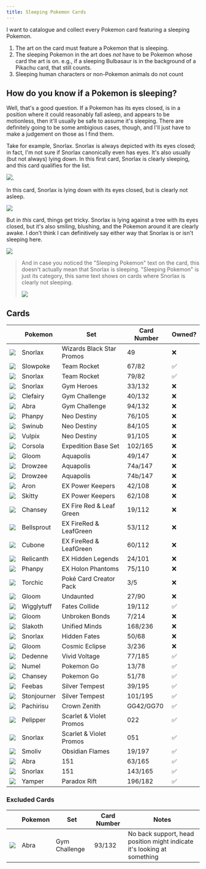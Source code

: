 ```yaml
---
title: Sleeping Pokemon Cards 
---
```


I want to catalogue and collect every Pokemon card featuring a sleeping Pokemon.

1. The art on the card must feature a Pokemon that is sleeping.
2. The sleeping Pokemon in the art does _not_ have to be Pokemon whose card the art is on. e.g., if a sleeping Bulbasaur is in the background of a Pikachu card, that still counts.
3. Sleeping human characters or non-Pokemon animals do not count


## How do you know if a Pokemon is sleeping?

Well, that's a good question. If a Pokemon has its eyes closed, is in a position where it could reasonably fall asleep, and appears to be motionless, then it'll usually be safe to assume it's sleeping. There are definitely going to be some ambigious cases, though, and I'll just have to make a judgement on those as I find them. 

Take for example, Snorlax. Snorlax is always depicted with its eyes closed; in fact, I'm not sure if Snorlax canonically even has eyes. It's also usually (but not always) lying down. In this first card, Snorlax is clearly sleeping, and this card qualifies for the list.

![](https://static.tcgcollector.com/content/images/0f/d3/44/0fd344d12927470f1024fb1fcb173487d2f1ba5c5ef3d68b2fa82557f0254ef6.jpg).

In this card, Snorlax is lying down with its eyes closed, but is clearly not asleep.

![](https://static.tcgcollector.com/content/images/b9/5b/d0/b95bd0d9945999f3d3038ac22f77d3dcdff29b2c1b5873a38bdee184446e5784.jpg)

But in _this_ card, things get tricky. Snorlax is lying against a tree with its eyes closed, but it's also smiling, blushing, and the Pokemon around it are clearly awake. I don't think I can definitively say either way that Snorlax is or isn't sleeping here.

 ![](https://static.tcgcollector.com/content/images/4c/cb/4e/4ccb4e53509b32434cc467ab4c68317a4c9c6dafd80f0162a142b0fb195f2bab.jpg)

> And in case you noticed the "Sleeping Pokemon" text on the card, this doesn't actually mean that Snorlax is sleeping. "Sleeping Pokemon" is just its category, this same text shows on cards where Snorlax is clearly not sleeping.
>
> ![](https://static.tcgcollector.com/content/images/80/e9/d1/80e9d1a8d07b596b7750b8e338ba3f1a92d737fdac3701204bbe40e78f6042ca.jpg)


## Cards

|                                                                                                                                    | Pokemon              | Set                        | Card Number | Owned? |
|------------                                                                                                                        |----------------      |------                      |-------------|------  |
| ![](https://static.tcgcollector.com/content/images/a6/23/27/a62327280d999b9ece345c01578805857f2eeae4aabf00ad16eee4f68b5f5920.jpg)  | Snorlax              | Wizards Black Star Promos | 49      | ❌    |
| ![](https://static.tcgcollector.com/content/images/45/91/9c/45919ce6892c186f7def5bf14c08406d15611bede400dff89850a52ad7b4bdb3.jpg)  | Slowpoke              | Team Rocket | 67/82      | ✅    |
| ![](https://static.tcgcollector.com/content/images/05/a4/15/05a4157940eb909c0a660a707bc901959f042cef6b38804f84c98f0e57f3a156.jpg)  | Snorlax              | Team Rocket | 79/82      | ✅    |
| ![](https://static.tcgcollector.com/content/images/4d/cf/61/4dcf614a9078d7ebaabdc62e3b97c90441639eea7f57082cdfc9600845fd8a59.jpg)  | Snorlax              | Gym Heroes | 33/132      | ❌    |
| ![](https://static.tcgcollector.com/content/images/bd/f2/51/bdf2513a4e64b4e70843c890b394e4750bfa247ce932592c473420701e1f491e.jpg)  | Clefairy              | Gym Challenge | 40/132      | ❌    |
| ![](https://static.tcgcollector.com/content/images/63/67/f9/6367f92e268a217b23e2763b40e4e1dce65facc48d41ee672f1b005aba15e21d.jpg)  | Abra              | Gym Challenge | 94/132      | ❌    |
| ![](https://static.tcgcollector.com/content/images/f9/4e/32/f94e328bdbea3a04f89d7f84812926fdb8da5fc85c08f271454388746bfffdcb.jpg)  | Phanpy              | Neo Destiny | 76/105      | ❌    |
| ![](https://static.tcgcollector.com/content/images/a2/36/38/a2363854fd1fb56be22764c450df2e9ddeabc8345d165f39d7f089fe13c1fd2b.jpg)  | Swinub              | Neo Destiny | 84/105      | ❌    |
| ![](https://static.tcgcollector.com/content/images/3c/d4/d7/3cd4d7ff3678b9064c517e6e617f55adbc2b85f46aa3193a6aa6e142f0360d8d.jpg)  | Vulpix              | Neo Destiny | 91/105      | ❌    |
| ![](https://static.tcgcollector.com/content/images/17/f6/c4/17f6c4c61eaf0763b351016d1759b485ea69b101203c808837f25b19eb2c0694.jpg)  | Corsola              | Expedition Base Set | 102/165      | ❌    |
| ![](https://static.tcgcollector.com/content/images/ac/e2/d1/ace2d1246013f4bf2d67b92f6fc518f82a52ee5b1950d836442181cf2de50b13.jpg)  | Gloom              | Aquapolis | 49/147      | ❌    |
| ![](https://static.tcgcollector.com/content/images/3f/0d/3e/3f0d3e001186ee9202ea722680ca50dc60f4ead1d3acf7e068aa9310f93ce5e3.jpg)  | Drowzee              | Aquapolis | 74a/147      | ❌    |
| ![](https://static.tcgcollector.com/content/images/9c/c8/40/9cc840f73651354ea4deeb0f4a751c868dc49c09bc70584479f0d367cbbeaa10.jpg)  | Drowzee              | Aquapolis | 74b/147      | ❌    |
| ![](https://static.tcgcollector.com/content/images/ca/e3/7b/cae37b4d53e8e34e2143676b24b3a8e7076935293d1a52dc8f1ee24dab871452.jpg)  | Aron              | EX Power Keepers | 42/108      | ❌    |
| ![](https://static.tcgcollector.com/content/images/f6/57/2a/f6572a01bdf39b33c35726b6c34fc6a4e06d2dd9fe14fabaaddf1e3ff9ec8559.jpg)  | Skitty             | EX Power Keepers | 62/108      | ❌    |
| ![](https://static.tcgcollector.com/content/images/c1/cc/56/c1cc560beb35b81126bf88a0512e6c285d77d464be78b9a335622e32f34eece4.jpg)  | Chansey              | EX Fire Red & Leaf Green | 19/112      | ❌    |
| ![](https://static.tcgcollector.com/content/images/52/94/37/5294379d441ddbe746fa246946a3083466d63402a2c238d1431bcaef03357659.jpg) | Bellsprout | EX FireRed & LeafGreen | 53/112 | ❌ |
| ![](https://static.tcgcollector.com/content/images/7e/f1/40/7ef1404470b92adfd97acfcc921306c9d7dab76fc3ec77f670a3839b09c28e5a.jpg) | Cubone | EX FireRed & LeafGreen | 60/112 | ❌ |
| ![](https://static.tcgcollector.com/content/images/cb/cb/62/cbcb625606fc8e66370edf6cca830218db21a738f7e2b8ad85198c3195daed8d.jpg) | Relicanth | EX Hidden Legends | 24/101 | ❌ |
| ![](https://static.tcgcollector.com/content/images/0f/11/08/0f1108622804bba3beee21a9bb67671b49876e7da141e5efa853439462039028.jpg) | Phanpy | EX Holon Phantoms | 75/110 | ❌ |
| ![](https://static.tcgcollector.com/content/images/91/dd/e2/91dde208ded7ee0d2d0624b45f34cab47af518607daf2f34e87d05f8737c6695.jpg) | Torchic | Poké Card Creator Pack | 3/5 | ❌ |
| ![](https://static.tcgcollector.com/content/images/c1/cc/56/c1cc560beb35b81126bf88a0512e6c285d77d464be78b9a335622e32f34eece4.jpg)  | Gloom              | Undaunted | 27/90      | ❌    |
| ![](https://static.tcgcollector.com/content/images/2e/1a/6b/2e1a6bfaf0e02ab79209d7fd99230814d9f41f74b1d3c35fa0aef8f02be3ef9f.jpg)  | Wigglytuff           | Fates Collide            | 19/112      | ✅    |
| ![](https://static.tcgcollector.com/content/images/6e/f0/1c/6ef01cdb4e87c634ec7c353582c4d83916365370611558e304cb9060e9ad845f.jpg)  | Gloom             | Unbroken Bonds            | 7/214       | ❌    |
| ![](https://static.tcgcollector.com/content/images/7e/02/8d/7e028d9751d6fcd9d4ac89922149e01a0d2dd72c770a8c45e3b6d219ccf0f029.jpg)  | Slakoth             | Unified Minds             | 168/236       | ❌    |
| ![](https://static.tcgcollector.com/content/images/0f/d3/44/0fd344d12927470f1024fb1fcb173487d2f1ba5c5ef3d68b2fa82557f0254ef6.jpg)  | Snorlax              | Hidden Fates             | 50/68        | ❌    |
| ![](https://static.tcgcollector.com/content/images/5a/29/b2/5a29b2d1774fd27e150805f3bceae2550b46306e7f36d6d2ad606267fab4ccae.jpg)  | Gloom           | Cosmic Eclipse            | 3/236        | ❌    |
| ![](https://static.tcgcollector.com/content/images/cf/90/5c/cf905c93c6b810d470e73c4960c5648e19618ae7559350d59a8bf723cab9e0cf.jpg)  | Dedenne                | Vivid Voltage               | 77/185       | ✅     |
| ![](https://static.tcgcollector.com/content/images/d8/e5/5b/d8e55b44dfdda226972ff2f355c6bdb4b93e3637040340ef24b8e578efac2c8d.jpg)  | Numel                | Pokemon Go                 | 13/78       | ✅     |
| ![](https://static.tcgcollector.com/content/images/c2/a3/d5/c2a3d50f155049585976f8a2593e0ea2443673bfe7a176a6e7a12615dd653e07.jpg)  | Chansey              | Pokemon Go               | 51/78       | ✅    |
| ![](https://static.tcgcollector.com/content/images/c6/f2/1f/c6f21f738d3afb0e1d43b305b410aba95b061ae69219fa647e8eeceeef027049.jpg)  | Feebas            | Silver Tempest         | 39/195       | ✅    |
| ![](https://static.tcgcollector.com/content/images/a7/3d/14/a73d149715c8554dc4848896e62e9a8427cc2bdd40bd61f4009a510138102f80.jpg)  | Stonjourner            | Silver Tempest         | 101/195       | ✅    |
| ![](https://static.tcgcollector.com/content/images/2e/37/e3/2e37e32ffa4bc272558d93f231212fef1211bc7ea7c897d97219fa34f4a60cd2.jpg) | Pachirisu | Crown Zenith | GG42/GG70 | ✅  |
| ![](https://static.tcgcollector.com/content/images/77/be/19/77be19941c79eed7feb12f294fe0751bfb91c1ece850e252553087008621b00a.jpg)  | Pelipper            | Scarlet & Violet Promos        | 022  | ✅    |
| ![](https://static.tcgcollector.com/content/images/de/0c/3e/de0c3e1149372e8d311c324bed129efdfd92495d4f689d531eb988d0aca3b0dc.jpg)  | Snorlax            | Scarlet & Violet Promos        | 051  | ✅    |
| ![](https://static.tcgcollector.com/content/images/14/74/86/14748688e3921968a8c1c31d655d9da630bd834a73ad9f351791a29bbc0da706.jpg)  | Smoliv            | Obsidian Flames       | 19/197  | ✅    |
| ![](https://static.tcgcollector.com/content/images/5a/94/43/5a9443fe94442b8ada746992e4fc599415b509d088fa2efa700f27cfcc1d2a69.jpg)  | Abra            | 151        | 63/165  | ✅    |
| ![](https://static.tcgcollector.com/content/images/9f/4c/ee/9f4ceec1b78e903a860891fc678081b78baf5431b6bd2e1d399cf8bd2398ee3e.jpg)  | Snorlax            | 151        | 143/165  | ✅    |
| ![](https://static.tcgcollector.com/content/content/images/09/f6/4b/09f64ba0d2e27d016c0a194d2cc61056206311c279aa54e0af75f49a38a4318c.jpg)  | Yamper              | Paradox Rift               | 196/182       | ✅    |

### Excluded Cards
|                                                                                                                                    | Pokemon              | Set                        | Card Number | Notes |
|------------                                                                                                                        |----------------      |------                      |-------------|------  |
| ![](https://static.tcgcollector.com/content/images/e8/b6/cc/e8b6cc858799cb368c5a5052f2a5afa6924c4bc48704af7783380902f5b89efd.jpg)  | Abra              | Gym Challenge| 93/132      | No back support, head position might indicate it's looking at something    |
